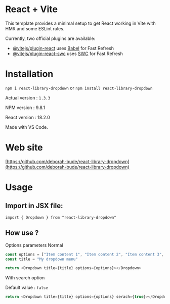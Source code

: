 # React + Vite

This template provides a minimal setup to get React working in Vite with HMR and some ESLint rules.

Currently, two official plugins are available:

- [@vitejs/plugin-react](https://github.com/vitejs/vite-plugin-react/blob/main/packages/plugin-react/README.md) uses [Babel](https://babeljs.io/) for Fast Refresh
- [@vitejs/plugin-react-swc](https://github.com/vitejs/vite-plugin-react-swc) uses [SWC](https://swc.rs/) for Fast Refresh

# Installation
`npm i react-library-dropdown`
or
`npm install react-library-dropdown`

Actual version : `1.3.3`

NPM version : 9.8.1

React version : 18.2.0

Made with VS Code.

# Web site
[https://github.com/deborah-bude/react-library-dropdown](https://github.com/deborah-bude/react-library-dropdown)

# Usage
## Import in JSX file:
`import { Dropdown } from "react-library-dropdown"`

## How use ?
Options parameters
Normal
``` js
const options = ["Item content 1", "Item content 2", "Item content 3", "Item content 4"]
const title = "My dropdown menu"

return <Dropdown title={title} options={options}></Dropdown>

```

With search option

Default value : `false`
``` js
return <Dropdown title={title} options={options} serach={true}></Dropdown>
```